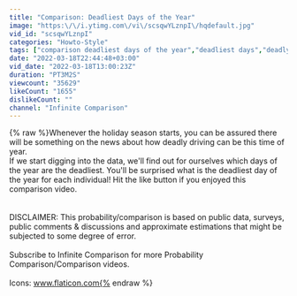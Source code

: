 ```yaml
---
title: "Comparison: Deadliest Days of the Year"
image: "https:\/\/i.ytimg.com\/vi\/scsqwYLznpI\/hqdefault.jpg"
vid_id: "scsqwYLznpI"
categories: "Howto-Style"
tags: ["comparison deadliest days of the year","deadliest days","deadly"]
date: "2022-03-18T22:44:48+03:00"
vid_date: "2022-03-18T13:00:23Z"
duration: "PT3M2S"
viewcount: "35629"
likeCount: "1655"
dislikeCount: ""
channel: "Infinite Comparison"
---
```

{% raw %}Whenever the holiday season starts, you can be assured there will be something on the news about how deadly driving can be this time of year. <br />If we start digging into the data, we'll find out for ourselves which days of the year are the deadliest. You'll be surprised what is the deadliest day of the year for each individual! Hit the like button if you enjoyed this comparison video.<br /><br /><br />DISCLAIMER: This probability/comparison is based on public data, surveys, public comments &amp; discussions and approximate estimations that might be subjected to some degree of error.<br /><br />Subscribe to Infinite Comparison for more Probability Comparison/Comparison videos.<br /><br />Icons: www.flaticon.com{% endraw %}
